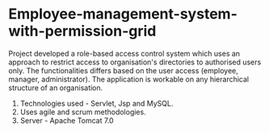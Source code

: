 # Employee-management-system-with-permission-grid

Project developed a role-based access control system which uses an approach to restrict access to organisation's directories to authorised users only. The functionalities differs based on the user access (employee, manager, administrator). The application is workable on any hierarchical structure of an organisation. 
1. Technologies used - Servlet, Jsp and MySQL.
2. Uses agile and scrum methodologies.
3. Server - Apache Tomcat 7.0
